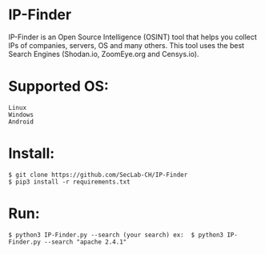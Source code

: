 # IP-Finder
IP-Finder is an Open Source Intelligence (OSINT) tool that helps you collect IPs of companies, servers, OS and many others. 
This tool uses the best Search Engines (Shodan.io, ZoomEye.org and Censys.io).

# Supported OS:
```
Linux
Windows
Android
```

# Install:
```
$ git clone https://github.com/SecLab-CH/IP-Finder
$ pip3 install -r requirements.txt
```

# Run:
```
$ python3 IP-Finder.py --search (your search) ex:  $ python3 IP-Finder.py --search "apache 2.4.1"

